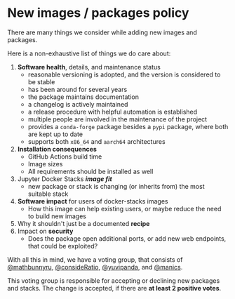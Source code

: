# New images / packages policy

There are many things we consider while adding new images and packages.

Here is a non-exhaustive list of things we do care about:

1. **Software health**, details, and maintenance status
   - reasonable versioning is adopted, and the version is considered to be stable
   - has been around for several years
   - the package maintains documentation
   - a changelog is actively maintained
   - a release procedure with helpful automation is established
   - multiple people are involved in the maintenance of the project
   - provides a `conda-forge` package besides a `pypi` package, where both are kept up to date
   - supports both `x86_64` and `aarch64` architectures
2. **Installation consequences**
   - GitHub Actions build time
   - Image sizes
   - All requirements should be installed as well
3. Jupyter Docker Stacks _**image fit**_
   - new package or stack is changing (or inherits from) the most suitable stack
4. **Software impact** for users of docker-stacks images
   - How this image can help existing users, or maybe reduce the need to build new images
5. Why it shouldn't just be a documented **recipe**
6. Impact on **security**
   - Does the package open additional ports, or add new web endpoints, that could be exploited?

With all this in mind, we have a voting group, that consists of
[@mathbunnyru](https://github.com/mathbunnyru),
[@consideRatio](https://github.com/consideRatio),
[@yuvipanda](https://github.com/yuvipanda), and
[@manics](https://github.com/manics).

This voting group is responsible for accepting or declining new packages and stacks.
The change is accepted, if there are **at least 2 positive votes**.
